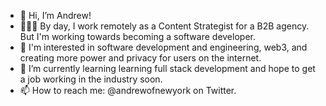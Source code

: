 - 👋 Hi, I’m Andrew!
- 👨🏾‍💻 By day, I work remotely as a Content Strategist for a B2B agency. But I'm working towards becoming a software developer.
- 👀 I'm interested in software development and engineering, web3, and creating more power and privacy for users on the internet.
- 🌱 I’m currently learning learning full stack development and hope to get a job working in the industry soon.
- 📫 How to reach me: @andrewofnewyork on Twitter.
